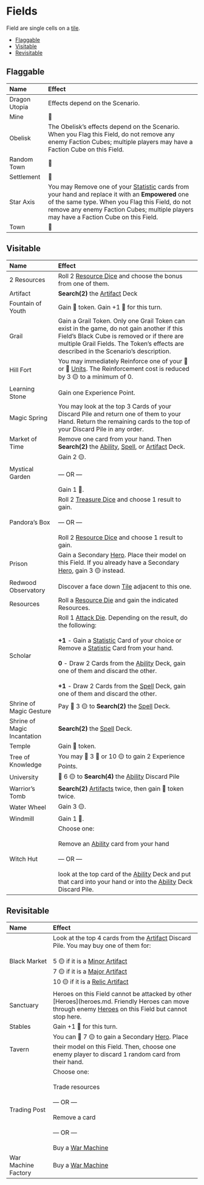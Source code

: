 # Fields

Field are single cells on a [tile](tiles.md).

<!-- MarkdownTOC autolink="true" autoanchor="true" -->

- [Flaggable](#flaggable)
- [Visitable](#visitable)
- [Revisitable](#revisitable)

<!-- /MarkdownTOC -->

<a id="flaggable"></a>
## Flaggable

| Name | Effect |
| :--- | :--- |
| Dragon Utopia | Effects depend on the Scenario. |
| Mine | 🚧 |
| Obelisk | The Obelisk’s effects depend on the Scenario. When you Flag this Field, do not remove any enemy Faction Cubes; multiple players may have a Faction Cube on this Field. |
| Random Town | 🚧 |
| Settlement | 🚧 |
| Star Axis | You may Remove one of your [Statistic](statistics.md) cards from your hand and replace it with an **Empowered** one of the same type. When you Flag this Field, do not remove any enemy Faction Cubes; multiple players may have a Faction Cube on this Field. |
| Town | 🚧 |

<a id="visitable"></a>
## Visitable

| Name | Effect |
| :--- | :--- |
| 2 Resources | Roll 2 [Resource Dice](dice.md#resource-die) and choose the bonus from one of them. |
| Artifact | **Search(2)** the [Artifact](artifacts.md) Deck |
| Fountain of Youth | Gain 💛 token. Gain +1 🐎 for this turn. |
| Grail | Gain a Grail Token. Only one Grail Token can exist in the game, do not gain another if this Field’s Black Cube is removed or if there are multiple Grail Fields. The Token’s effects are described in the Scenario’s description. |
| Hill Fort | You may immediately Reinforce one of your 🥉 or 🥈 [Units](units.md). The Reinforcement cost is reduced by 3 🟡 to a minimum of 0. |
| Learning Stone | Gain one Experience Point. |
| Magic Spring | You may look at the top 3 Cards of your Discard Pile and return one of them to your Hand. Return the remaining cards to the top of your Discard Pile in any order. |
| Market of Time | Remove one card from your hand. Then **Search(2)** the [Ability](abilities.md), [Spell](spells.md), or [Artifact](artifacts.md) Deck. |
| Mystical Garden | Gain 2 🟡.<br><br>— OR —<br><br>Gain 1 🔴. |
| Pandora’s Box | Roll 2 [Treasure Dice](dice.md#treasure-die) and choose 1 result to gain.<br><br>— OR —<br><br>Roll 2 [Resource Dice](dice.md#resource-die) and choose 1 result to gain. |
| Prison | Gain a Secondary [Hero](heroes.md). Place their model on this Field. If you already have a Secondary [Hero](heroes.md), gain 3 🟡 instead. |
| Redwood Observatory | Discover a face down [Tile](tiles.md) adjacent to this one. |
| Resources | Roll a [Resource Die](dice.md#resource-die) and gain the indicated Resources. |
| Scholar | Roll 1 [Attack Die](dice.md#attack-die). Depending on the result, do the following:<br><br>**+1** - Gain a [Statistic](statistics.md) Card of your choice or Remove a [Statistic](statistics.md) Card from your hand.<br><br>**0** - Draw 2 Cards from the [Ability](abilities.md) Deck, gain one of them and discard the other.<br><br>**+1** - Draw 2 Cards from the [Spell](spells.md) Deck, gain one of them and discard the other. |
| Shrine of Magic Gesture | Pay 🫳 3 🟡 to **Search(2)** the [Spell](spells.md) Deck. |
| Shrine of Magic Incantation | **Search(2)** the [Spell](spells.md) Deck. |
| Temple | Gain 💛 token. |
| Tree of Knowledge | You may 🫳 3 🔴 or 10 🟡 to gain 2 Experience Points. |
| University | 🫳 6 🟡 to **Search(4)** the [Ability](abilities.md) Discard Pile |
| Warrior’s Tomb | **Search(2)** [Artifacts](artifacts.md) twice, then gain 🖤 token twice. |
| Water Wheel | Gain 3 🟡. |
| Windmill | Gain 1 🔴. |
| Witch Hut | Choose one:<br><br>Remove an [Ability](abilities.md) card from your hand<br><br>— OR —<br><br>look at the top card of the [Ability](abilities.md) Deck and put that card into your hand or into the [Ability](abilities.md) Deck Discard Pile. |

<a id="revisitable"></a>
## Revisitable

| Name | Effect |
| :--- | :--- |
| Black Market | Look at the top 4 cards from the [Artifact](artifacts.md) Discard Pile. You may buy one of them for:<br><br>5 🟡 if it is a [Minor Artifact](artifacts.md#minor)<br>7 🟡 if it is a [Major Artifact](artifacts.md#major)<br>10 🟡 if it is a [Relic Artifact](artifacts.md#relic) |
| Sanctuary | Heroes on this Field cannot be attacked by other [Heroes](heroes.md. Friendly Heroes can move through enemy [Heroes](heroes.md) on this Field but cannot stop here. |
| Stables | Gain +1 🐎 for this turn. |
| Tavern | You can 🫳 7 🟡 to gain a Secondary [Hero](heroes.md). Place their model on this Field. Then, choose one enemy player to discard 1 random card from their hand. |
| Trading Post | Choose one:<br><br>Trade resources<br><br>— OR —<br><br>Remove a card<br><br>— OR —<br><br>Buy a [War Machine](war_machines.md) |
| War Machine Factory | Buy a [War Machine](war_machines.md) |